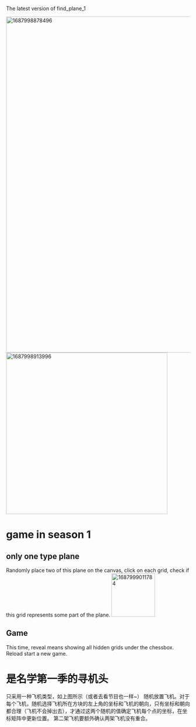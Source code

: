 The latest version of find_plane_1

<img width="919" alt="1687998878496" src="https://github.com/KarenYu729/FindTheHeadOfAirplane/assets/97644710/caaca644-32d1-4212-af05-e33800dfdad9">

<img width="442" alt="1687998913996" src="https://github.com/KarenYu729/FindTheHeadOfAirplane/assets/97644710/022810be-97c4-4ea1-8367-b2d2b377b788">


# game in season 1
## only one type plane
Randomly place two of this plane on the canvas, click on each grid, check if this grid represents some part of the plane.
<img width="119" alt="1687999011784" src="https://github.com/KarenYu729/FindTheHeadOfAirplane/assets/97644710/b9a015f0-2766-4aed-80a9-562c2b3625e1">
## Game
This time, reveal means showing all hidden grids under the chessbox. Reload start a new game.


# 是名学第一季的寻机头
只采用一种飞机类型，如上图所示（或者去看节目也一样~） 随机放置飞机。对于每个飞机，随机选择飞机所在方块的左上角的坐标和飞机的朝向，只有坐标和朝向都合理（飞机不会掉出去），才通过这两个随机的值确定飞机每个点的坐标，在坐标矩阵中更新位置。 第二架飞机要额外确认两架飞机没有重合。
